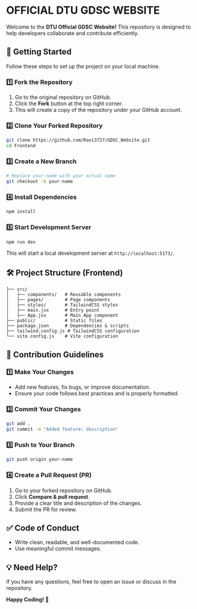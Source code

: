 # OFFICIAL DTU GDSC WEBSITE

Welcome to the **DTU Official GDSC Website!** This repository is designed to help developers collaborate and contribute efficiently.

## 🚀 Getting Started

Follow these steps to set up the project on your local machine.

### 1️⃣ Fork the Repository
1. Go to the original repository on GitHub.
2. Click the **Fork** button at the top right corner.
3. This will create a copy of the repository under your GitHub account.

### 2️⃣ Clone Your Forked Repository
```sh
git clone https://github.com/Ravi3727/GDSC_Website.git 
cd Frontend
```

### 3️⃣ Create a New Branch
```sh
# Replace your-name with your actual name
git checkout -b your-name
```

### 4️⃣ Install Dependencies
```sh
npm install
```

### 5️⃣ Start Development Server
```sh
npm run dev
```

This will start a local development server at `http://localhost:5173/`.

## 🛠 Project Structure (Frontend)
```
├── src/
│   ├── components/   # Reusable components
│   ├── pages/        # Page components
│   ├── styles/       # TailwindCSS styles
│   ├── main.jsx      # Entry point
│   ├── App.jsx       # Main App component
├── public/           # Static files
├── package.json      # Dependencies & scripts
├── tailwind.config.js # TailwindCSS configuration
└── vite.config.js    # Vite configuration
```

## 📌 Contribution Guidelines

### 1️⃣ Make Your Changes
- Add new features, fix bugs, or improve documentation.
- Ensure your code follows best practices and is properly formatted.

### 2️⃣ Commit Your Changes
```sh
git add .
git commit -m "Added feature: description"
```

### 3️⃣ Push to Your Branch
```sh
git push origin your-name
```

### 4️⃣ Create a Pull Request (PR)
1. Go to your forked repository on GitHub.
2. Click **Compare & pull request**.
3. Provide a clear title and description of the changes.
4. Submit the PR for review.

## ✅ Code of Conduct
- Write clean, readable, and well-documented code.
- Use meaningful commit messages.

## 💡 Need Help?
If you have any questions, feel free to open an issue or discuss in the repository.

**Happy Coding! 🚀**
